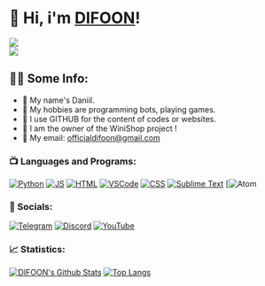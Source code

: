 
# 🎳 Hi, i'm [DIFOON](https://t.me/difoon_bot)!

[![](https://komarev.com/ghpvc/?username=Difooon&logo=github&style=for-the-badge&color=000000)](https://github.com/DIFOONofficial)
<br />
[![](https://img.shields.io/youtube/channel/subscribers/UCVEGSAvkcIPhoCzcNPlQqFw?color=black&label=YouTube%20Subs&logo=youtube&logoColor=red&style=for-the-badge)](https://youtube.com/@alsodifoon)
## 👨‍💻 Some Info:
- 🍕 My name's Daniil.
- 🍩 My hobbies are programming bots, playing games.
- 🍵 I use GITHUB for the content of codes or websites.
- 🍪 I am the owner of the WiniShop project !
- 🥪 My email: officialdifoon@gmail.com

### 📺 Languages and Programs:

[![Python](https://img.shields.io/badge/-Python-090909?style=for-the-badge&logo=python)](https://en.wikipedia.org/wiki/Python_(programming_language))
[![JS](https://img.shields.io/badge/-JS-090909?style=for-the-badge&logo=javascript)](https://wikipedia.org/wiki/JavaScript)
[![HTML](https://img.shields.io/badge/-HTML-090909?style=for-the-badge&logo=html5)](https://wikipedia.org/wiki/HTML)
[![VSCode](https://img.shields.io/badge/-VSCode-090909?style=for-the-badge&logo=VisualStudio&logoColor=00B6FF)](https://wikipedia.org/wiki/Visual_Studio_Code)
[![CSS](https://img.shields.io/badge/-CSS-090909?style=for-the-badge&logo=CSS3&logoColor=008CFF)](https://wikipedia.org/wiki/CSS)
[![Sublime Text](https://img.shields.io/badge/-Sublime%20Text-090909?style=for-the-badge&logo=SublimeText)](https://wikipedia.org/wiki/Sublime_Text)
[![Atom](https://img.shields.io/badge/-Atom-090909?style=for-the-badge&logo=Atom)

### 🍫 Socials:

[![Telegram](https://img.shields.io/badge/-Telegram-090909?style=for-the-badge&logo=Telegram)](https://t.me/difonhut)
[![Discord](https://img.shields.io/badge/-Discord-090909?style=for-the-badge&logo=Discord)](https://discord.gg/FCPR7kRABs)
[![YouTube](https://img.shields.io/badge/-YouTube-090909?style=for-the-badge&logo=YouTube&logoColor=E50000)](https://youtube.com/@alsodifoon)

### 📈 Statistics:

[![DIFOON's Github Stats](https://github-readme-stats.vercel.app/api?username=Difooon&count_private=true&hide=contribs&show_icons=true&theme=radical)](https://github.com/Difooon)
[![Top Langs](https://github-readme-stats.vercel.app/api/top-langs/?username=Difooon&count_private=true&hide=tsql&langs_count=7&theme=radical&layout=compact)](https://github.com/Difooon)

<!-- links -->
[Web-Site]: https://difoon.fun/
[Discord Server]: https://discord.gg/tksvDNgufW

